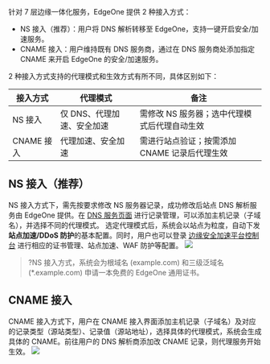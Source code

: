 针对 7 层边缘一体化服务，EdgeOne 提供 2 种接入方式：

- NS 接入（推荐）：用户将 DNS 解析转移至 EdgeOne，支持一键开启安全/加速服务。
- CNAME 接入：用户维持既有 DNS 服务商，通过在 DNS 服务商处添加指定 CNAME 来开启 EdgeOne 的安全/加速服务。



2 种接入方式支持的代理模式和生效方式有所不同，具体区别如下：

| 接入方式   | 代理模式                   | 备注                                          |
| ---------- | -------------------------- | --------------------------------------------- |
| NS 接入    | 仅 DNS、代理加速、安全加速 | 需修改 NS 服务器；选中代理模式后代理自动生效  |
| CNAME 接入 | 代理加速、安全加速         | 需进行站点验证；按需添加 CNAME 记录后代理生效 |



## NS 接入（推荐）
NS 接入方式下，需先按要求修改 NS 服务器记录，成功修改后站点 DNS 解析服务由 EdgeOne 提供。在 [DNS 服务页面](https://console.cloud.tencent.com/edgeone/dns) 进行记录管理，可以添加主机记录（子域名），并选择不同的代理模式。 选定代理模式后，系统会以站点为粒度，自动下发**站点加速/DDoS  防护**的基本配置。同时，用户也可以登录 [边缘安全加速平台控制台](https://console.cloud.tencent.com/teo) 进行相应的证书管理、站点加速、WAF 防护等配置。
![](https://qcloudimg.tencent-cloud.cn/raw/0002927b77c9ddb29e19e0ba763c1c9a.png)
>?NS 接入方式，系统会为根域名 (example.com) 和三级泛域名 (*.example.com) 申请一本免费的 EdgeOne 通用证书。



## CNAME 接入
CNAME 接入方式下，用户在 CNAME 接入界面添加主机记录（子域名）及对应的记录类型（源站类型）、记录值（源站地址），选择具体的代理模式，系统会生成具体的 CNAME。前往用户的 DNS 解析商添加改  CNAME 记录，则代理服务开始生效。
![](https://qcloudimg.tencent-cloud.cn/raw/fcb33b44a4df2ff31c46d9667b468725.png)
